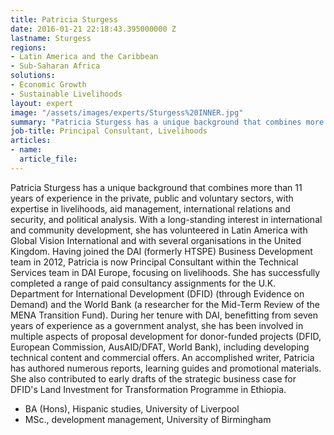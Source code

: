 ```yaml
---
title: Patricia Sturgess
date: 2016-01-21 22:18:43.395000000 Z
lastname: Sturgess
regions:
- Latin America and the Caribbean
- Sub-Saharan Africa
solutions:
- Economic Growth
- Sustainable Livelihoods
layout: expert
image: "/assets/images/experts/Sturgess%20INNER.jpg"
summary: "Patricia Sturgess has a unique background that combines more than 11 years of experience in the private, public and voluntary sectors, with expertise in livelihoods, aid management, international relations and security, and political analysis."
job-title: Principal Consultant, Livelihoods
articles:
- name:
  article_file:
---
```

Patricia Sturgess has a unique background that combines more than 11 years of experience in the private, public and voluntary sectors, with expertise in livelihoods, aid management, international relations and security, and political analysis. With a long-standing interest in international and community development, she has volunteered in Latin America with Global Vision International and with several organisations in the United Kingdom. Having joined the DAI (formerly HTSPE) Business Development team in 2012, Patricia is now Principal Consultant within the Technical Services team in DAI Europe, focusing on livelihoods. She has successfully completed a range of paid consultancy assignments for the U.K. Department for International Development (DFID) (through Evidence on Demand) and the World Bank (a researcher for the Mid-Term Review of the MENA Transition Fund). During her tenure with DAI, benefitting from seven years of experience as a government analyst, she has been involved in multiple aspects of proposal development for donor-funded projects (DFID, European Commission, AusAID/DFAT, World Bank), including developing technical content and commercial offers. An accomplished writer, Patricia has authored numerous reports, learning guides and promotional materials. She also contributed to early drafts of the strategic business case for DFID's Land Investment for Transformation Programme in Ethiopia.

* BA (Hons), Hispanic studies, University of Liverpool
* MSc., development management, University of Birmingham
